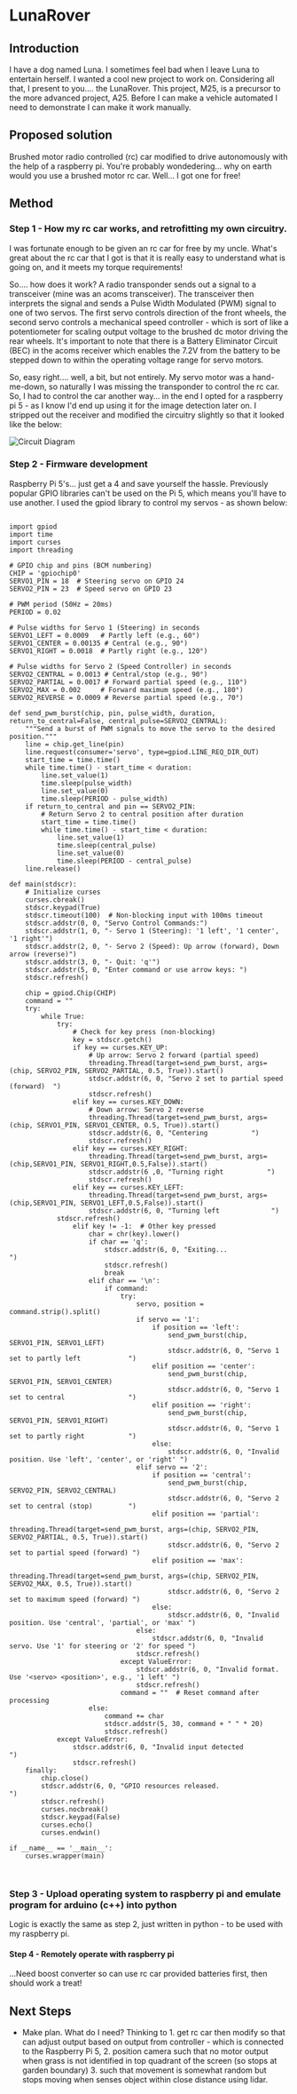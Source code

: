 # LunaRover
## Introduction
I have a dog named Luna. I sometimes feel bad when I leave Luna to entertain herself. I wanted a cool new project to work on. Considering all that, I present to you.... the LunaRover. This project, M25, is a precursor to the more advanced project, A25. Before I can make a vehicle automated I need to demonstrate I can make it work manually.

## Proposed solution
Brushed motor radio controlled (rc) car modified to drive autonomously with the help of a raspberry pi. You're probably wondedering... why on earth would you use a brushed motor rc car. Well... I got one for free!
## Method
### Step 1 - How my rc car works, and retrofitting my own circuitry.
I was fortunate enough to be given an rc car for free by my uncle. What's great about the rc car that I got is that it is really easy to understand what is going on, and it meets my torque requirements!

So.... how does it work? A radio transponder sends out a signal to a transceiver (mine was an acoms transceiver). The transceiver then interprets the signal and sends a Pulse Width Modulated (PWM) signal to one of two servos. The first servo controls direction of the front wheels, the second servo controls a mechanical speed controller - which is sort of like a potentiometer for scaling output voltage to the brushed dc motor driving the rear wheels. It's important to note that there is a Battery Eliminator Circuit (BEC) in the acoms receiver which enables the 7.2V from the battery to be stepped down to within the operating voltage range for servo motors.

So, easy right.... well, a bit, but not entirely. My servo motor was a hand-me-down, so naturally I was missing the transponder to control the rc car. So, I had to control the car another way... in the end I opted for a raspberry pi 5 - as I know I'd end up using it for the image detection later on. I stripped out the receiver and modified the circuitry slightly so that it looked like the below:

![Circuit Diagram](./circuit.PNG)

### Step 2 - Firmware development
Raspberry Pi 5's... just get a 4 and save yourself the hassle. Previously popular GPIO libraries can't be used on the Pi 5, which means you'll have to use another. I used the gpiod library to control my servos - as shown below:

```

import gpiod
import time
import curses
import threading

# GPIO chip and pins (BCM numbering)
CHIP = 'gpiochip0'
SERVO1_PIN = 18  # Steering servo on GPIO 24
SERVO2_PIN = 23  # Speed servo on GPIO 23

# PWM period (50Hz = 20ms)
PERIOD = 0.02

# Pulse widths for Servo 1 (Steering) in seconds
SERVO1_LEFT = 0.0009   # Partly left (e.g., 60°)
SERVO1_CENTER = 0.00135 # Central (e.g., 90°)
SERVO1_RIGHT = 0.0018  # Partly right (e.g., 120°)

# Pulse widths for Servo 2 (Speed Controller) in seconds
SERVO2_CENTRAL = 0.0013 # Central/stop (e.g., 90°)
SERVO2_PARTIAL = 0.0017 # Forward partial speed (e.g., 110°)
SERVO2_MAX = 0.002     # Forward maximum speed (e.g., 180°)
SERVO2_REVERSE = 0.0009 # Reverse partial speed (e.g., 70°)

def send_pwm_burst(chip, pin, pulse_width, duration, return_to_central=False, central_pulse=SERVO2_CENTRAL):
    """Send a burst of PWM signals to move the servo to the desired position."""
    line = chip.get_line(pin)
    line.request(consumer='servo', type=gpiod.LINE_REQ_DIR_OUT)
    start_time = time.time()
    while time.time() - start_time < duration:
        line.set_value(1)
        time.sleep(pulse_width)
        line.set_value(0)
        time.sleep(PERIOD - pulse_width)
    if return_to_central and pin == SERVO2_PIN:
        # Return Servo 2 to central position after duration
        start_time = time.time()
        while time.time() - start_time < duration:
            line.set_value(1)
            time.sleep(central_pulse)
            line.set_value(0)
            time.sleep(PERIOD - central_pulse)
    line.release()

def main(stdscr):
    # Initialize curses
    curses.cbreak()
    stdscr.keypad(True)
    stdscr.timeout(100)  # Non-blocking input with 100ms timeout
    stdscr.addstr(0, 0, "Servo Control Commands:")
    stdscr.addstr(1, 0, "- Servo 1 (Steering): '1 left', '1 center', '1 right'")
    stdscr.addstr(2, 0, "- Servo 2 (Speed): Up arrow (forward), Down arrow (reverse)")
    stdscr.addstr(3, 0, "- Quit: 'q'")
    stdscr.addstr(5, 0, "Enter command or use arrow keys: ")
    stdscr.refresh()

    chip = gpiod.Chip(CHIP)
    command = ""
    try:
        while True:
            try:
                # Check for key press (non-blocking)
                key = stdscr.getch()
                if key == curses.KEY_UP:
                    # Up arrow: Servo 2 forward (partial speed)
                    threading.Thread(target=send_pwm_burst, args=(chip, SERVO2_PIN, SERVO2_PARTIAL, 0.5, True)).start()
                    stdscr.addstr(6, 0, "Servo 2 set to partial speed (forward)  ")
                    stdscr.refresh()
                elif key == curses.KEY_DOWN:
                    # Down arrow: Servo 2 reverse
                    threading.Thread(target=send_pwm_burst, args=(chip, SERVO1_PIN, SERVO1_CENTER, 0.5, True)).start()
                    stdscr.addstr(6, 0, "Centering           ")
                    stdscr.refresh()
                elif key == curses.KEY_RIGHT:
                    threading.Thread(target=send_pwm_burst, args=(chip,SERVO1_PIN, SERVO1_RIGHT,0.5,False)).start()
                    stdscr.addstr(6 ,0, "Turning right           ")
                    stdscr.refresh()
                elif key == curses.KEY_LEFT:
                    threading.Thread(target=send_pwm_burst, args=(chip,SERVO1_PIN, SERVO1_LEFT,0.5,False)).start()
                    stdscr.addstr(6, 0, "Turning left             ")
 		    stdscr.refresh()
                elif key != -1:  # Other key pressed
                    char = chr(key).lower()
                    if char == 'q':
                        stdscr.addstr(6, 0, "Exiting...                            ")
                        stdscr.refresh()
                        break
                    elif char == '\n':
                        if command:
                            try:
                                servo, position = command.strip().split()
                                if servo == '1':
                                    if position == 'left':
                                        send_pwm_burst(chip, SERVO1_PIN, SERVO1_LEFT)
                                        stdscr.addstr(6, 0, "Servo 1 set to partly left            ")
                                    elif position == 'center':
                                        send_pwm_burst(chip, SERVO1_PIN, SERVO1_CENTER)
                                        stdscr.addstr(6, 0, "Servo 1 set to central                ")
                                    elif position == 'right':
                                        send_pwm_burst(chip, SERVO1_PIN, SERVO1_RIGHT)
                                        stdscr.addstr(6, 0, "Servo 1 set to partly right           ")
                                    else:
                                        stdscr.addstr(6, 0, "Invalid position. Use 'left', 'center', or 'right' ")
                                elif servo == '2':
                                    if position == 'central':
                                        send_pwm_burst(chip, SERVO2_PIN, SERVO2_CENTRAL)
                                        stdscr.addstr(6, 0, "Servo 2 set to central (stop)         ")
                                    elif position == 'partial':
                                        threading.Thread(target=send_pwm_burst, args=(chip, SERVO2_PIN, SERVO2_PARTIAL, 0.5, True)).start()
                                        stdscr.addstr(6, 0, "Servo 2 set to partial speed (forward) ")
                                    elif position == 'max':
                                        threading.Thread(target=send_pwm_burst, args=(chip, SERVO2_PIN, SERVO2_MAX, 0.5, True)).start()
                                        stdscr.addstr(6, 0, "Servo 2 set to maximum speed (forward) ")
                                    else:
                                        stdscr.addstr(6, 0, "Invalid position. Use 'central', 'partial', or 'max' ")
                                else:
                                    stdscr.addstr(6, 0, "Invalid servo. Use '1' for steering or '2' for speed ")
                                stdscr.refresh()
                            except ValueError:
                                stdscr.addstr(6, 0, "Invalid format. Use '<servo> <position>', e.g., '1 left' ")
                                stdscr.refresh()
                            command = ""  # Reset command after processing
                    else:
                        command += char
                        stdscr.addstr(5, 30, command + " " * 20)
                        stdscr.refresh()
            except ValueError:
                stdscr.addstr(6, 0, "Invalid input detected                    ")
                stdscr.refresh()
    finally:
        chip.close()
        stdscr.addstr(6, 0, "GPIO resources released.                  ")
        stdscr.refresh()
        curses.nocbreak()
        stdscr.keypad(False)
        curses.echo()
        curses.endwin()

if __name__ == '__main__':
    curses.wrapper(main)



```

### Step 3 - Upload operating system to raspberry pi and emulate program for arduino (c++) into python
Logic is exactly the same as step 2, just written in python - to be used with my raspberry pi.

#### Step 4 - Remotely operate with raspberry pi
...Need boost converter so can use rc car provided batteries first, then should work a treat!

## Next Steps
* Make plan. What do I need? Thinking to 1. get rc car then modify so that can adjust output based on output from controller - which is connected to the Raspberry Pi 5, 2. position camera such that no motor output when grass is not identified in top quadrant of the screen (so stops at garden boundary) 3. such that movement is somewhat random but stops moving when senses object within close distance using lidar.
